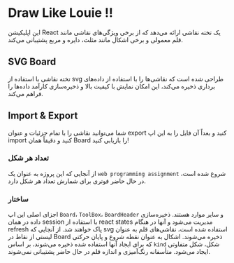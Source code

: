 # Draw Like Louie !!
این اپلیکیشن React یک تخته نقاشی ارائه می‌دهد که از برخی ویژگی‌های نقاشی مانند قلم معمولی و برخی اشکال مانند مثلث، دایره و مربع پشتیبانی می‌کند.

## SVG Board
تخته نقاشی با استفاده از svg طراحی شده است که نقاشی‌ها را با استفاده از داده‌های برداری ذخیره می‌کند، این امکان نمایش با کیفیت بالا و ذخیره‌سازی کارآمد داده‌ها را فراهم می‌کند.

## Import & Export
شما می‌توانید نقاشی را با تمام جزئیات و عنوان export کنید و بعداً آن فایل را به این اپ import کنید و دقیقاً همان Board را بازیابی کنید!

### تعداد هر شکل
از آنجایی که این پروژه به عنوان یک `web programming assignment` شروع شده است، در حال حاضر فوتری برای شمارش تعداد هر شکل دارد.

### ساختار
اجزای اصلی این اپ `Board`، `ToolBox`، `BoardHeader` و سایر موارد هستند.
ذخیره‌سازی داده در همان session با استفاده از react states مدیریت می‌شود و آنها در هنگام refresh پاک خواهند شد.
از آنجایی که svg استفاده شده است، نقاشی‌های قلم به عنوان لیستی از نقاط در Board ذخیره می‌شوند.
اشکال به عنوان نقطه شروع و پایان حرکتی که برای ایجاد آنها استفاده شده ذخیره می‌شوند، بر اساس `kind` شکل، شکل متفاوتی ایجاد می‌شود.
متأسفانه رنگ‌آمیزی و اندازه قلم در حال حاضر پشتیبانی نمی‌شوند.